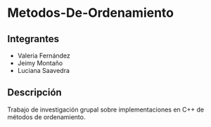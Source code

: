 # Metodos-De-Ordenamiento
## Integrantes
- Valeria Fernández
- Jeimy Montaño
- Luciana Saavedra

## Descripción
Trabajo de investigación grupal sobre implementaciones en C++ de métodos de ordenamiento.

